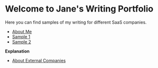 
# Welcome to Jane's Writing Portfolio

Here you can find samples of my writing for different SaaS companies.

- [About Me](about.md)
- [Sample 1](doc1.md)
- [Sample 2](doc2.md)
  
**Explanation** 
- [About External Companies](about-external-companies.md)
